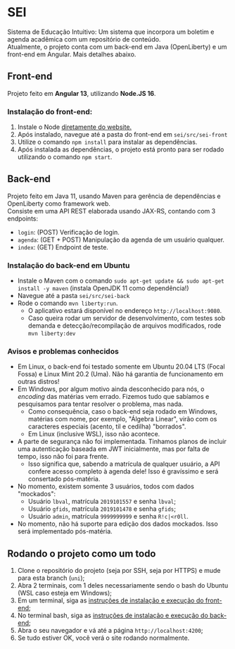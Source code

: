 # SEI

Sistema de Educação Intuitivo: Um sistema que incorpora um boletim e agenda acadêmica com um repositório de conteúdo. \
Atualmente, o projeto conta com um back-end em Java (OpenLiberty) e um front-end em Angular. Mais detalhes abaixo.

## Front-end
Projeto feito em **Angular 13**, utilizando **Node.JS 16**.

### Instalação do front-end: 
1. Instale o Node [diretamente do website.](https://nodejs.org/pt-br/download/)
2. Após instalado, navegue até a pasta do front-end em `sei/src/sei-front`
3. Utilize o comando `npm install` para instalar as dependências.
4. Após instalada as dependências, o projeto está pronto para ser rodado utilizando o comando `npm start`.

## Back-end
Projeto feito em Java 11, usando Maven para gerência de dependências e OpenLiberty como framework web. \
Consiste em uma API REST elaborada usando JAX-RS, contando com 3 endpoints:

- `login`: (POST) Verificação de login.
- `agenda`: (GET + POST) Manipulação da agenda de um usuário qualquer.
- `index`: (GET) Endpoint de teste.

### Instalação do back-end em Ubuntu
- Instale o Maven com o comando `sudo apt-get update && sudo apt-get install -y maven` (instala OpenJDK 11 como dependência!)
- Navegue até a pasta `sei/src/sei-back`
- Rode o comando `mvn liberty:run`.
  - O aplicativo estará disponível no endereço `http://localhost:9080`.
  - Caso queira rodar um servidor de desenvolvimento, com testes sob demanda e detecção/recompilação de arquivos modificados, rode `mvn liberty:dev`

### Avisos e problemas conhecidos
- Em Linux, o back-end foi testado somente em Ubuntu 20.04 LTS (Focal Fossa) e Linux Mint 20.2 (Uma). Não há garantia de funcionamento em outras distros!
- Em Windows, por algum motivo ainda desconhecido para nós, o _encoding_ das matérias vem errado. Fizemos tudo que sabíamos e pesquisamos para tentar resolver o problema, mas nada.
  - Como consequência, caso o back-end seja rodado em Windows, matérias com nome, por exemplo, "Álgebra Linear", virão com os caracteres especiais (acento, til e cedilha) "borrados".
  - Em Linux (inclusive WSL), isso não acontece.
- A parte de segurança não foi implementada. Tinhamos planos de incluir uma autenticação baseada em JWT inicialmente, mas por falta de tempo, isso não foi para frente.
  - Isso significa que, sabendo a matrícula de qualquer usuário, a API confere acesso completo à agenda dele! Isso é gravíssimo e será consertado pós-matéria.
- No momento, existem somente 3 usuários, todos com dados "mockados":
  - Usuário `lbval`, matrícula `2019101557` e senha `lbval`;
  - Usuário `gfids`, matrícula `2019101478` e senha `gfids`;
  - Usuário `admin`, matrícula `9999999999` e senha `R!c|<r0ll`.
- No momento, não há suporte para edição dos dados mockados. Isso será implementado pós-matéria.


## Rodando o projeto como um todo
1. Clone o repositório do projeto (seja por SSH, seja por HTTPS) e mude para esta branch (`uni`);
2. Abra 2 terminais, com 1 deles necessariamente sendo o bash do Ubuntu (WSL caso esteja em Windows);
3. Em um terminal, siga as [instruções de instalação e execução do front-end](#instalação-do-front-end);
4. No terminal bash, siga as [instruções de instalação e execução do back-end](#instalação-do-back-end-em-ubuntu);
5. Abra o seu navegador e vá até a página `http://localhost:4200`;
6. Se tudo estiver OK, você verá o site rodando normalmente.
